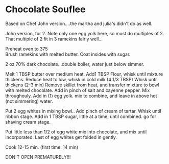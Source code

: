 # Chocolate Souflee

Based on Chef John version....the martha and julia's didn't do as well.

John version, for 2.  Note only one egg yolk here, so must do multiples of 2.  That multiple of 2 fit in 3 ramekins fairly well...

Preheat oven to 375  
Brush ramekins with melted butter.  Coat insides with sugar.

2 oz 70% dark chocolate…double boiler, water just below simmer.

Melt 1 TBSP butter over medium heat.  Add1 TBSP Flour, whisk until mixture thickens.  Reduce heat to low, whisk in cold milk (4 1/3 TBSP)  Whisk until thickens (2-3 min)  Remove skillet from heat, and transfer mixture to bowl with melted chocolate.  Add in pinch of salt and cayenne pepper.  Mix throughouly.    Add in (1) egg yolk. mix to combine, and leave in above hot (not simmering) water. 

Put 2 egg whites in mixing bowl..  Add pinch of cream of tartar.  Whisk until ribbon stage.  Add in 1 TBSP sugar, little at a time, until combined.   go for shaving cream stage.

Put little less than 1/2 of egg white mix into chocolate, and mix until incorporated.  Last of egg whites get folded in gently.  

Cook 12-15 min.  (first time:  14 min)

DON'T OPEN PREMATURELY!!!


